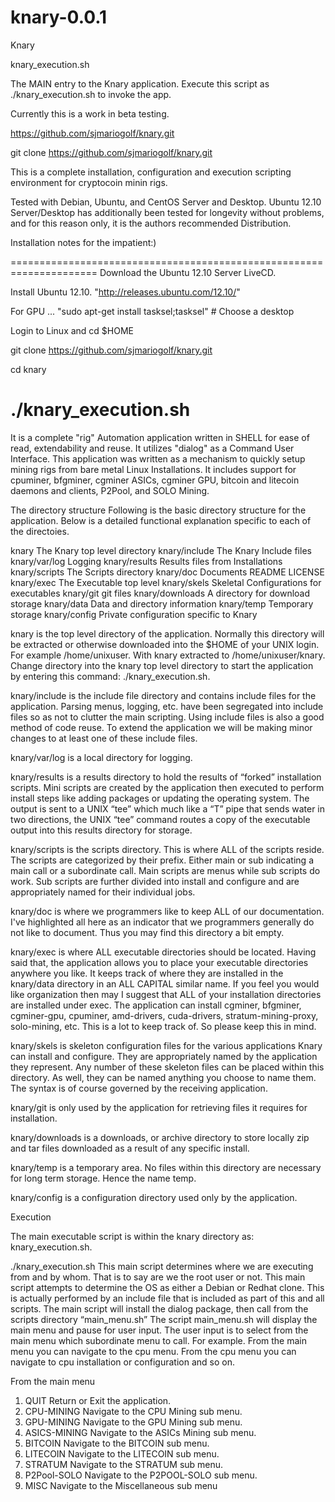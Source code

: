 knary-0.0.1
===========

Knary


knary_execution.sh

The MAIN entry to the Knary application. Execute this script as ./knary_execution.sh to invoke the app.

Currently this is a work in beta testing.

https://github.com/sjmariogolf/knary.git

git clone https://github.com/sjmariogolf/knary.git

This is a complete installation, configuration and execution scripting environment for cryptocoin minin rigs.

Tested with Debian, Ubuntu, and CentOS Server and Desktop. Ubuntu 12.10 Server/Desktop has additionally been tested for longevity without problems, and for this reason only, it is the authors recommended Distribution.

Installation notes for the impatient:)

=====================================================================
Download the Ubuntu 12.10 Server LiveCD.

Install Ubuntu 12.10. "http://releases.ubuntu.com/12.10/"

For GPU ... "sudo apt-get install tasksel;tasksel" # Choose a desktop

Login to Linux and cd $HOME

git clone https://github.com/sjmariogolf/knary.git

cd knary

./knary_execution.sh
=====================================================================

It is a complete "rig" Automation application written in SHELL for ease of read, extendability and reuse. It utilizes "dialog" as a Command User Interface. This application was written as a mechanism to quickly setup mining rigs from bare metal Linux Installations. It includes support for cpuminer, bfgminer, cgminer ASICs, cgminer GPU, bitcoin and litecoin daemons and clients, P2Pool, and SOLO Mining.

The directory structure
Following is the basic directory structure for the application.  Below is a detailed functional explanation specific to each of the directoies.


knary 			      The Knary top level directory
knary/include 		The Knary Include files
knary/var/log 		Logging
knary/results 		Results files from Installations
knary/scripts 		The Scripts directory
knary/doc 			  Documents README LICENSE
knary/exec		    The Executable top level
knary/skels		    Skeletal Configurations for executables 
knary/git 			  git files
knary/downloads 	A directory for download storage
knary/data 		    Data and directory information
knary/temp 	  	  Temporary storage
knary/config 	  	Private configuration specific to Knary


knary is the top level directory of the application. Normally this directory will be extracted or otherwise downloaded into the $HOME of your UNIX login. For example /home/unixuser. With knary extracted to /home/unixuser/knary. Change directory into the knary top level directory to start the application by entering this command: ./knary_execution.sh.

knary/include  is the include file directory and contains include files for the application. Parsing menus, logging, etc. have been segregated into include files so as not to clutter the main scripting. Using include files is also a good method of code reuse. To extend the application we will be making minor changes to at least one of these include files.

knary/var/log is a local directory for logging.

knary/results is a results directory to hold the results of “forked” installation scripts. Mini scripts are created by the application then executed to perform install steps like adding packages or updating the operating system. The output is sent to a UNIX “tee” which much like a “T” pipe that sends water in two directions, the UNIX “tee” command routes a copy of the executable output into this results directory for storage.

knary/scripts is the scripts directory. This is where ALL of the scripts reside. The scripts are categorized by their prefix. Either main or sub indicating a main call or a subordinate call. Main scripts are menus while sub scripts do work. Sub scripts are further divided into install and configure and are appropriately named for their individual jobs.

knary/doc is where we programmers like to keep ALL of our documentation. I've highlighted all here as an indicator that we programmers generally do not like to document. Thus you may find this directory a bit empty.

knary/exec is where ALL executable directories should be located. Having said that, the application allows you to place your executable directories anywhere you like. It keeps track of where they are installed in the knary/data directory in an ALL CAPITAL similar name. If you feel you would like organization then may I suggest that ALL of your installation directories are installed under exec. The application can install cgminer, bfgminer, cgminer-gpu, cpuminer, amd-drivers, cuda-drivers, stratum-mining-proxy, solo-mining, etc. This is a lot to keep track of. So please keep this in mind.

knary/skels is skeleton configuration files for the various applications Knary can install and configure. They are appropriately named by the application they represent. Any number of these skeleton files can be placed within this directory. As well, they can be named anything you choose to name them. The syntax is of course governed by the receiving application.

knary/git is only used by the application for retrieving files it requires for installation.

knary/downloads is a downloads, or archive directory to store locally zip and tar files downloaded as a result of any specific install.

knary/temp is a temporary area. No files within this directory are necessary for long term storage. Hence the name temp.

knary/config is a configuration directory used only by the application.

Execution

The main executable script is within the knary directory as: knary_execution.sh.

./knary_execution.sh
This main script determines where we are executing from and by whom. That is to say are we the root user or not. This main script attempts to determine the OS as either a Debian or Redhat clone. This is actually performed by an include file that is included as part of this and all scripts. The main script will install the dialog package, then call from the scripts directory “main_menu.sh”
The script main_menu.sh will display the main menu and pause for user input. The user input is to select from the main menu which subordinate menu to call. For example. From the main menu you can navigate to the cpu menu. From the cpu menu you can navigate to cpu installation or configuration and so on.

From the main menu

1. QUIT Return or Exit the application.
2. CPU-MINING Navigate to the CPU Mining sub menu.
3. GPU-MINING Navigate to the GPU Mining sub menu.
4. ASICS-MINING Navigate to the ASICs Mining sub menu.
5. BITCOIN Navigate to the BITCOIN sub menu.
6. LITECOIN Navigate to the LITECOIN sub menu.
7. STRATUM Navigate to the STRATUM sub menu.
8. P2Pool-SOLO Navigate to the P2POOL-SOLO sub menu.
9. MISC Navigate to the Miscellaneous sub menu


